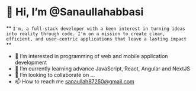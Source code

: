 # 👋 Hi, I’m @Sanaullahabbasi #
** `I'm, a full-stack developer with a keen interest in turning ideas into reality through code. I'm on a mission to create clean, efficient, and user-centric applications that leave a lasting impact `**
- 👀 I’m interested in programming of web and mobile application development
- 🌱 I’m currently learning advance JavaScript, React, Angular and NextJS
- 💞️ I’m looking to collaborate on ...
- 📫 How to reach me sanaullah87250@gmail.com

<!---
Sanaullahabbasi/Sanaullahabbasi is a ✨ special ✨ repository because its `README.md` (this file) appears on your GitHub profile.
You can click the Preview link to take a look at your changes.
--->
